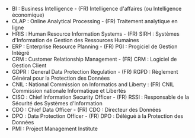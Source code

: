- BI : Business Intelligence - (FR) Intelligence d'affaires (ou Intelligence économique)
- OLAP : Online Analytical Processing - (FR) Traitement analytique en ligne
- HRIS : Human Resource Information Systems - (FR) SIRH : Systèmes d'Information de Gestion des Ressources Humaines
- ERP : Enterprise Resource Planning - (FR) PGI  : Progiciel de Gestion Intégré
- CRM : Customer Relationship Management - (FR) CRM : Logiciel de Gestion Client
- GDPR : General Data Protection Regulation - (FR) RGPD : Règlement Général pour la Protection des Données
- CNIL : National Commission on Informatics and Liberty : (FR) CNIL Commission nationale Informatique et Libertés
- CISO : Chief Information Security Officer - (FR) RSSI : Responsable de la Sécurité des Systèmes d'Information
- CDO : Chief Data Officer - (FR) CDO : Directeur des Données
- DPO : Data Protection Officer - (FR) DPO : Délégué à la Protection des Données
- PMI : Project Management Institute
